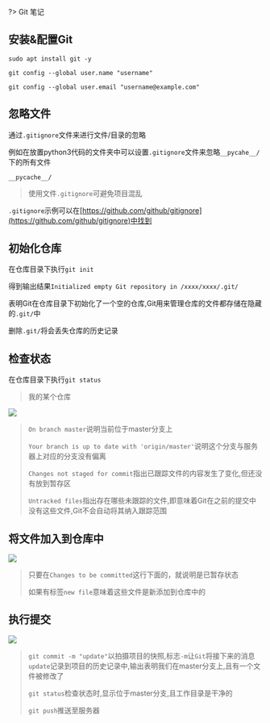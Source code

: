 ?> Git 笔记

## 安装&配置Git

`sudo apt install git -y`

`git config --global user.name "username"`

`git config --global user.email "username@example.com"`

## 忽略文件

通过`.gitignore`文件来进行文件/目录的忽略

例如在放置python3代码的文件夹中可以设置`.gitignore`文件来忽略`__pycahe__/`下的所有文件

```.gitignore
__pycache__/
```

>使用文件`.gitignore`可避免项目混乱

`.gitignore`示例可以在[https://github.com/github/gitignore](https://github.com/github/gitignore)中找到

## 初始化仓库

在仓库目录下执行`git init`

得到输出结果`Initialized empty Git repository in /xxxx/xxxx/.git/`

表明Git在仓库目录下初始化了一个空的仓库,Git用来管理仓库的文件都存储在隐藏的`.git/`中

删除`.git/`将会丢失仓库的历史记录

## 检查状态

在仓库目录下执行`git status`

>我的某个仓库

![](https://img.misaka.gq/Notes/develop/git/git_status.png)

>`On branch master`说明当前位于master分支上
>
>`Your branch is up to date with 'origin/master'`说明这个分支与服务器上对应的分支没有偏离
>
>`Changes not staged for commit`指出已跟踪文件的内容发生了变化,但还没有放到暂存区
>
>`Untracked files`指出存在哪些未跟踪的文件,即意味着Git在之前的提交中没有这些文件,Git不会自动将其纳入跟踪范围

## 将文件加入到仓库中

![](https://img.misaka.gq/Notes/develop/git/git_add.png)

>只要在`Changes to be committed`这行下面的，就说明是已暂存状态
>
>如果有标签`new file`意味着这些文件是新添加到仓库中的

## 执行提交

![](https://img.misaka.gq/Notes/develop/git/git_commit&push.png)

>`git commit -m "update"`以拍摄项目的快照,标志`-m`让`Git`将接下来的消息`update`记录到项目的历史记录中,输出表明我们在master分支上,且有一个文件被修改了
>
>`git status`检查状态时,显示位于master分支,且工作目录是干净的
>
>`git push`推送至服务器